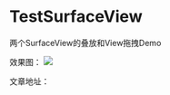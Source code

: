 # TestSurfaceView
两个SurfaceView的叠放和View拖拽Demo

效果图：
![](http://7qnc6h.com1.z0.glb.clouddn.com/test-surface.gif)

文章地址：
